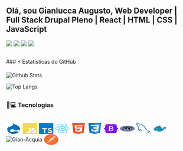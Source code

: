 ## Olá, sou Gianlucca Augusto, Web Developer | Full Stack Drupal Pleno | React | HTML | CSS | JavaScript

<div> 
  <a href="https://www.instagram.com/gianlucaaugusto/" target="_blank"><img src="https://img.shields.io/badge/-Instagram-%23E4405F?style=for-the-badge&logo=instagram&logoColor=white" target="_blank"></a>
  <a href = "gianlucca.augusto@gmail.com"><img src="https://img.shields.io/badge/-Gmail-%23333?style=for-the-badge&logo=gmail&logoColor=white" target="_blank"></a>
  <a href="https://www.linkedin.com/in/gianlucca-augusto-745485237/" target="_blank"><img src="https://img.shields.io/badge/-linkedin-1572B6?style=for-the-badge&logo=linkedin&logoColor=white" target="_blank"></a>
  <a href = "https://gianlucca-augusto.vercel.app/"><img src="https://img.shields.io/badge/-Meu site-da9b1d?style=for-the-badge&logo=web&logoColor=white" target="_blank"></a>  
</div>

##

<div>
  ### ⚡ Estatísticas do GitHub
  
  
  ![Github Stats](https://github-readme-stats.vercel.app/api?username=Gian-lucca&show_icons=true&count_private=true&show_icons=true&include_all_commits=true&theme=dracula)
  
  ![Top Langs](https://github-readme-stats.vercel.app/api/top-langs/?username=Gian-lucca&hide=TeX&layout=compact&theme=dracula)
  
</div>

##

### 🚀💻 Tecnologias

<div style="display: inline_block"><br>
  <img align="center" alt="Gian-Drupal" height="30" width="40" src="https://raw.githubusercontent.com/devicons/devicon/master/icons/drupal/drupal-original.svg">
  <img align="center" alt="Gian-Js" height="30" width="40" src="https://raw.githubusercontent.com/devicons/devicon/master/icons/javascript/javascript-plain.svg">
  <img align="center" alt="Gian-Ts" height="30" width="40" src="https://raw.githubusercontent.com/devicons/devicon/master/icons/typescript/typescript-plain.svg">
  <img align="center" alt="Gian-React" height="30" width="40" src="https://raw.githubusercontent.com/devicons/devicon/master/icons/react/react-original.svg">
  <img align="center" alt="Gian-HTML" height="30" width="40" src="https://raw.githubusercontent.com/devicons/devicon/master/icons/html5/html5-original.svg">
  <img align="center" alt="Gian-CSS" height="30" width="40" src="https://raw.githubusercontent.com/devicons/devicon/master/icons/css3/css3-original.svg">
  <img align="center" alt="Gian-Bootstrap" height="30" width="40" src="https://raw.githubusercontent.com/devicons/devicon/master/icons/bootstrap/bootstrap-original.svg">
  <img align="center" alt="Gian-PHP" height="30" width="40" src="https://raw.githubusercontent.com/devicons/devicon/master/icons/php/php-original.svg">
  <img align="center" alt="Gian-MySQL" height="30" width="40" src="https://raw.githubusercontent.com/devicons/devicon/master/icons/mysql/mysql-original.svg">
  <img align="center" alt="Gian-Docker" height="30" width="40" src="https://raw.githubusercontent.com/devicons/devicon/master/icons/docker/docker-original.svg">
  <img align="center" alt="Gian-Acquia" height="30" width="40" src="https://www.acquia.com/themes/custom/juice/logo.svg">
  <img align="center" alt="Gian-Postman" height="30" width="40" src="https://raw.githubusercontent.com/devicons/devicon/master/icons/postman/postman-original.svg">
</div>

<!--
**Gian-lucca/Gian-lucca** is a ✨ _special_ ✨ repository because its `README.md` (this file) appears on your GitHub profile.

Here are some ideas to get you started:

- 🔭 I’m currently working on ...
- 🌱 I’m currently learning ...
- 👯 I’m looking to collaborate on ...
- 🤔 I’m looking for help with ...
- 💬 Ask me about ...
- 📫 How to reach me: ...
- 😄 Pronouns: ...
- ⚡ Fun fact: ...
-->
